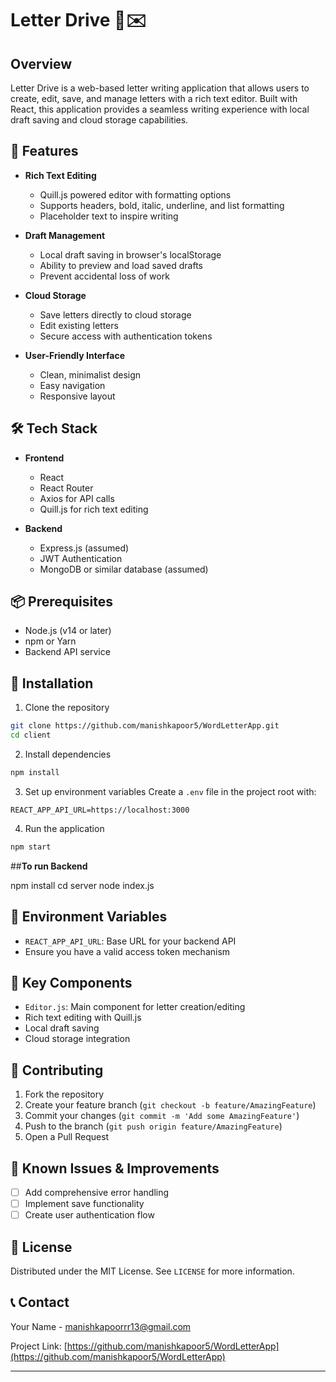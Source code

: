 # Letter Drive 📝✉️

## Overview

Letter Drive is a web-based letter writing application that allows users to create, edit, save, and manage letters with a rich text editor. Built with React, this application provides a seamless writing experience with local draft saving and cloud storage capabilities.

## 🌟 Features

- **Rich Text Editing**
  - Quill.js powered editor with formatting options
  - Supports headers, bold, italic, underline, and list formatting
  - Placeholder text to inspire writing

- **Draft Management**
  - Local draft saving in browser's localStorage
  - Ability to preview and load saved drafts
  - Prevent accidental loss of work

- **Cloud Storage**
  - Save letters directly to cloud storage
  - Edit existing letters
  - Secure access with authentication tokens

- **User-Friendly Interface**
  - Clean, minimalist design
  - Easy navigation
  - Responsive layout

## 🛠 Tech Stack

- **Frontend**
  - React
  - React Router
  - Axios for API calls
  - Quill.js for rich text editing

- **Backend**
  - Express.js (assumed)
  - JWT Authentication
  - MongoDB or similar database (assumed)

## 📦 Prerequisites

- Node.js (v14 or later)
- npm or Yarn
- Backend API service

## 🚀 Installation

1. Clone the repository
```bash
git clone https://github.com/manishkapoor5/WordLetterApp.git
cd client
```

2. Install dependencies
```bash
npm install
```

3. Set up environment variables
Create a `.env` file in the project root with:
```
REACT_APP_API_URL=https://localhost:3000
```

4. Run the application
```bash
npm start
```


##**To run Backend**

npm install
cd server
node index.js

## 🔐 Environment Variables

- `REACT_APP_API_URL`: Base URL for your backend API
- Ensure you have a valid access token mechanism

## 📘 Key Components

- `Editor.js`: Main component for letter creation/editing
- Rich text editing with Quill.js
- Local draft saving
- Cloud storage integration

## 🤝 Contributing

1. Fork the repository
2. Create your feature branch (`git checkout -b feature/AmazingFeature`)
3. Commit your changes (`git commit -m 'Add some AmazingFeature'`)
4. Push to the branch (`git push origin feature/AmazingFeature`)
5. Open a Pull Request

## 🐞 Known Issues & Improvements

- [ ] Add comprehensive error handling
- [ ] Implement save functionality
- [ ] Create user authentication flow

## 📜 License

Distributed under the MIT License. See `LICENSE` for more information.

## 📞 Contact

Your Name - manishkapoorrr13@gmail.com

Project Link: [https://github.com/manishkapoor5/WordLetterApp](https://github.com/manishkapoor5/WordLetterApp)

---
